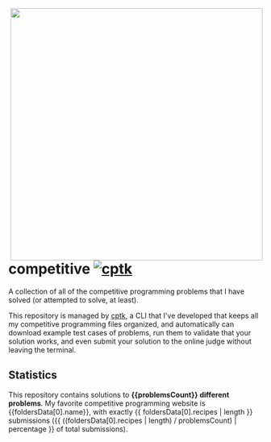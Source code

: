 <img align="right" width=500 src="{{foldersPieUrl}}">

# competitive [![cptk](https://img.shields.io/static/v1?label=using&message=cptk&color=0094C6)](https://github.com/RealA10N/cptk)

A collection of all of the competitive programming problems that I have solved 
(or attempted to solve, at least).

This repository is managed by [cptk](https://github.com/RealA10N/cptk),
a CLI that I've developed that keeps all my competitive programming files
organized, and automatically can download example test cases of problems,
run them to validate that your solution works, and even submit your solution
to the online judge without leaving the terminal.

## Statistics

This repository contains solutions to **{{problemsCount}} different problems**.
My favorite competitive programming website is {{foldersData[0].name}}, with
exactly {{ foldersData[0].recipes | length }} submissions
({{ ((foldersData[0].recipes | length) / problemsCount) | percentage }}
of total submissions).
